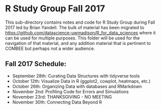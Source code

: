 # R Study Group Fall 2017

This sub-directory contains notes and code for R Study Group during Fall 2017 led by Brian Yandell. The bulk of material has been migrated to <https://github.com/datascience-uwmadison/R_for_data_sciences>
where it can be used for multiple purposes. This folder will be used for the navigation of that material, and any addition material that is pertinent to COMBEE but perhaps not a wider audience.

## Fall 2017 Schedule: 

- September 28th: Curating Data Structures with tidyverse tools
- October 12th: Visualize Data in R (ggplot2, cowplot, heatmaps, etc.)
- October 26th: Organizing Data with databases and RMarkdown
- November 2nd: Profiling Code for Errors and Simulations
- November 23rd: THANKSGIVING - NO MEETING
- November 30th: Connecting Data Beyond R
